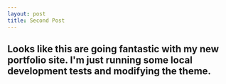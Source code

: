 ```yaml
---
layout: post
title: Second Post
---
```


## Looks like this are going fantastic with my new portfolio site. I'm just running some local development tests and modifying the theme.